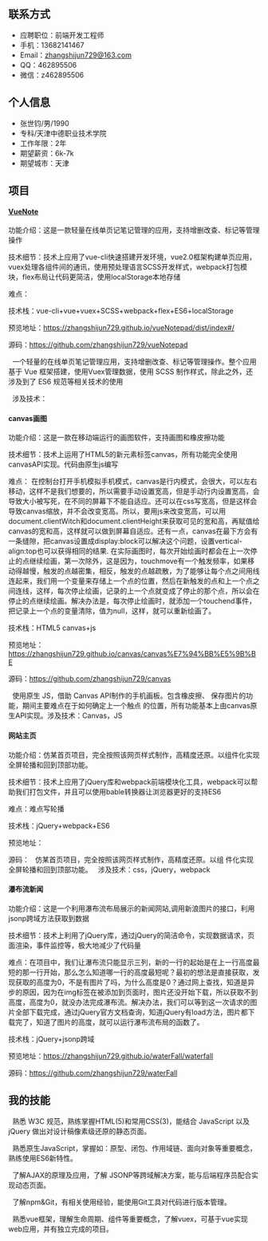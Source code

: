 ## 联系方式
* 应聘职位：前端开发工程师
* 手机：13682141467
* Email：zhangshijun729@163.com
* QQ：462895506
* 微信：z462895506
## 个人信息
* 张世钧/男/1990
* 专科/天津中德职业技术学院
* 工作年限：2年
* 期望薪资：6k-7k
* 期望城市：天津
## 项目
#### [VueNote](https://zhangshijun729.github.io/vueNotepad/dist/index#/)
功能介绍：这是一款轻量在线单页记笔记管理的应用，支持增删改查、标记等管理操作

技术细节：技术上应用了vue-cli快速搭建开发环境，vue2.0框架构建单页应用，vuex处理各组件间的通讯，使用预处理语言SCSS开发样式，webpack打包模块，flex布局让代码更简洁，使用localStorage本地存储

难点：

技术栈：vue-cli+vue+vuex+SCSS+webpack+flex+ES6+localStorage

预览地址：https://zhangshijun729.github.io/vueNotepad/dist/index#/

源码：https://github.com/zhangshijun729/vueNotepad


&nbsp;&nbsp;一个轻量的在线单页笔记管理应用，支持增删改查、标记等管理操作。整个应用基于 Vue 框架搭建，使用Vuex管理数据，使用 SCSS 制作样式，除此之外，还涉及到了 ES6 规范等相关技术的使用

&nbsp;&nbsp;涉及技术：
#### canvas画图
功能介绍：这是一款在移动端运行的画图软件，支持画图和橡皮擦功能

技术细节：技术上运用了HTML5的新元素标签canvas，所有功能完全使用canvasAPI实现。代码由原生js编写

难点：
在控制台打开手机模拟手机模式，canvas是行内模式，会很大，可以左右移动，这样不是我们想要的，所以需要手动设置宽高，但是手动行内设置宽高，会导致大小被写死，在不同的屏幕下不能自适应。还可以在css写宽高，但是这样会导致canvas缩放，并不会改变宽高。所以，要用js来改变宽高，可以用document.clientWitch和document.clientHeight来获取可见的宽和高，再赋值给canvas的宽和高，这样就可以做到屏幕自适应。还有一点，canvas在最下方会有一条缝隙，把canvas设置成display:block可以解决这个问题，设置vertical-align:top也可以获得相同的结果.
在实际画图时，每次开始绘画时都会在上一次停止的点继续绘画，第一次除外，这是因为，touchmove有一个触发频率，如果移动得越慢，触发的点越密集，相反，触发的点越疏散，为了能够让每个点之间用线连起来，我们用一个变量来存储上一个点的位置，然后在新触发的点和上一个点之间连线，这样，每次停止绘画，记录的上一个点就变成了停止的那个点，所以会在停止的点继续绘画。解决办法是，每次停止绘画时，就添加一个touchend事件，把记录上一个点的变量清除，值为null，这样，就可以重新绘画了。

技术栈：HTML5 canvas+js

预览地址：https://zhangshijun729.github.io/canvas/canvas%E7%94%BB%E5%9B%BE

源码：https://github.com/zhangshijun729/canvas

&nbsp;&nbsp;使用原生 JS，借助 Canvas API制作的手机画板。包含橡皮擦、	保存图片的功能，期间主要难点在于如何确定上一个触点	的位置，所有功能基本上由canvas原生API实现。涉及技术：Canvas，JS
#### 网站主页
功能介绍：仿某首页项目，完全按照该网页样式制作，高精度还原。以组件化实现全屏轮播和回到顶部功能。

技术细节：技术上应用了jQuery库和webpack前端模块化工具，webpack可以帮助我们打包文件，并且可以使用bable转换器让浏览器更好的支持ES6

难点：难点写轮播

技术栈：jQuery+webpack+ES6

预览地址：

源码：
&nbsp;&nbsp;仿某首页项目，完全按照该网页样式制作，高精度还原。以组	件化实现全屏轮播和回到顶部功能。
&nbsp;&nbsp;涉及技术：css，jQuery，webpack
#### 瀑布流新闻
功能介绍：这是一个利用瀑布流布局展示的新闻网站,调用新浪图片的接口，利用jsonp跨域方法获取到数据

技术细节：技术上利用了jQuery库，通过jQuery的简洁命令，实现数据请求，页面渲染，事件监控等，极大地减少了代码量

难点：在项目中，我们让瀑布流只能显示三列，新的一行的起始是在上一行高度最短的那一行开始，那么怎么知道哪一行的高度最短呢？最初的想法是直接获取，发现获取的高度为0，不是有图片了吗，为什么高度是0？通过网上查找，知道是异步的原因，因为在img标签在被添加到页面时，图片还没开始下载，所以获取不到高度，高度为0，就没办法完成瀑布流。解决办法，我们可以等到这一次请求的图片全部下载完成，通过jQuery官方文档查询，知道jQuery有load方法，图片都下载完了，知道了图片的高度，就可以运行瀑布流布局的函数了。

技术栈：jQuery+jsonp跨域

预览地址：https://zhangshijun729.github.io/waterFall/waterfall

源码：https://github.com/zhangshijun729/waterFall
## 我的技能
&nbsp;&nbsp;熟悉 W3C 规范，熟练掌握HTML(5)和常用CSS(3)，能结合 	JavaScript 以及 jQuery 做出对设计稿像素级还原的静态页面。

&nbsp;&nbsp;熟悉原生JavaScript，掌握如：原型、闭包、作用域链、面向对象等重要概念，熟练使用ES6新特性。

&nbsp;&nbsp;了解AJAX的原理及应用，了解 JSONP等跨域解决方案，能与后端程序员配合实现动态页面。

&nbsp;&nbsp;了解npm&Git，有相关使用经验，能使用Git工具对代码进行版本管理。

&nbsp;&nbsp;熟悉vue框架，理解生命周期、组件等重要概念，了解vuex，可基于vue实现web应用，并有独立完成的项目。
